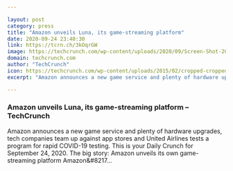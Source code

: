 ```yaml
---

layout: post
category: press
title: "Amazon unveils Luna, its game-streaming platform"
date: 2020-09-24 23:40:30
link: https://tcrn.ch/3kOqrGW
image: https://techcrunch.com/wp-content/uploads/2020/09/Screen-Shot-2020-09-24-at-10.40.41-AM.jpg?w=718
domain: techcrunch.com
author: "TechCrunch"
icon: https://techcrunch.com/wp-content/uploads/2015/02/cropped-cropped-favicon-gradient.png?w=180
excerpt: "Amazon announces a new game service and plenty of hardware upgrades, tech companies team up against app stores and United Airlines tests a program for rapid COVID-19 testing. This is your Daily Crunch for September 24, 2020. The big story: Amazon unveils its own game-streaming platform Amazon&amp;#8217…"

---
```


### Amazon unveils Luna, its game-streaming platform – TechCrunch

Amazon announces a new game service and plenty of hardware upgrades, tech companies team up against app stores and United Airlines tests a program for rapid COVID-19 testing. This is your Daily Crunch for September 24, 2020. The big story: Amazon unveils its own game-streaming platform Amazon&amp;#8217…